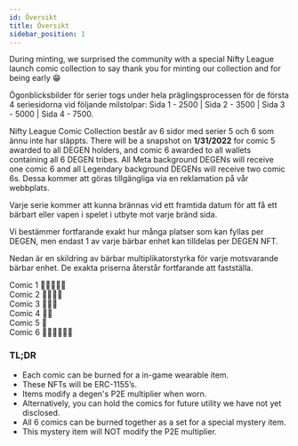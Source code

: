 ```yaml
---
id: Översikt
title: Översikt
sidebar_position: 1
---
```


During minting, we surprised the community with a special Nifty League launch comic collection to say thank you for minting our collection and for being early 😁

Ögonblicksbilder för serier togs under hela präglingsprocessen för de första 4 seriesidorna vid följande milstolpar: Sida 1 - 2500 | Sida 2 - 3500 | Sida 3 - 5000 | Sida 4 - 7500.

Nifty League Comic Collection består av 6 sidor med serier 5 och 6 som ännu inte har släppts. There will be a snapshot on **1/31/2022** for comic 5 awarded to all DEGEN holders, and comic 6 awarded to all wallets containing all 6 DEGEN tribes. All Meta background DEGENs will receive one comic 6 and all Legendary background DEGENs will receive two comic 6s. Dessa kommer att göras tillgängliga via en reklamation på vår webbplats.

Varje serie kommer att kunna brännas vid ett framtida datum för att få ett bärbart eller vapen i spelet i utbyte mot varje bränd sida.

Vi bestämmer fortfarande exakt hur många platser som kan fyllas per DEGEN, men endast 1 av varje bärbar enhet kan tilldelas per DEGEN NFT.

Nedan är en skildring av bärbar multiplikatorstyrka för varje motsvarande bärbar enhet. De exakta priserna återstår fortfarande att fastställa.

Comic 1 💪💪💪💪💪  
Comic 2 💪💪💪💪  
Comic 3 💪💪💪  
Comic 4 💪💪  
Comic 5 💪  
Comic 6 💪💪💪💪💪💪

### TL;DR

- Each comic can be burned for a in-game wearable item.
- These NFTs will be ERC-1155’s.
- Items modify a degen's P2E multiplier when worn.
- Alternatively, you can hold the comics for future utility we have not yet disclosed.
- All 6 comics can be burned together as a set for a special mystery item.
- This mystery item will NOT modify the P2E multiplier.
